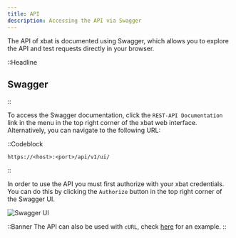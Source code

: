 ```yaml
---
title: API
description: Accessing the API via Swagger
---
```


The API of xbat is documented using Swagger, which allows you to explore the API and test requests directly in your browser.

::Headline

## Swagger

::

To access the Swagger documentation, click the `REST-API Documentation` link in the menu in the top right corner of the xbat web interface. Alternatively, you can navigate to the following URL:

::Codeblock

```plaintext
https://<host>:<port>/api/v1/ui/
```

::

In order to use the API you must first authorize with your xbat credentials. You can do this by clicking the `Authorize` button in the top right corner of the Swagger UI.

<img src="/img/swagger.png" alt="Swagger UI" class="img img-90">
</img>

::Banner
The API can also be used with `cURL`, check [here](./ci#triggering-xbat-via-curl) for an example.
::
